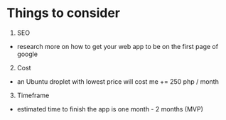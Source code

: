 # Things to consider

1. SEO
 - research more on how to get your web app to be on the first page of google

2. Cost
 - an Ubuntu droplet with lowest price will cost me += 250 php / month

3. Timeframe
 - estimated time to finish the app is one month - 2 months (MVP)

